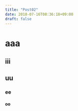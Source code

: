 ```yaml
---
title: "Post02"
date: 2018-07-16T08:36:18+09:00
draft: false
---
```


# aaa
## iii
## uu
### ee
#### oo
